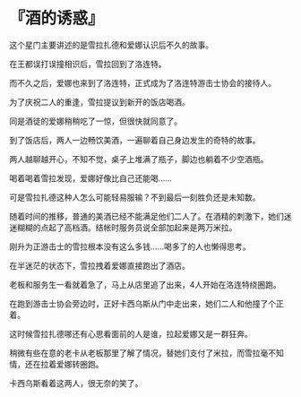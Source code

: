 # 『酒的诱惑』


这个星门主要讲述的是雪拉扎德和爱娜认识后不久的故事。



在王都误打误撞相识后，雪拉回到了洛连特。

而不久之后，爱娜也来到了洛连特，正式成为了洛连特游击士协会的接待人。 



为了庆祝二人的重逢，雪拉提议到新开的饭店喝酒。

同是酒徒的爱娜稍稍吃了一惊，但很快就同意了。

到了饭店后，两人一边畅饮美酒，一遍聊着自己身边发生的奇特的故事。

两人越聊越开心，不知不觉，桌子上堆满了瓶子，脚边也躺着不少空酒瓶。

喝着喝着雪拉发现，爱娜好像比自己还能喝……

可是雪拉扎德这种人怎么可能轻易服输？不到最后一刻胜负还是未知数。

随着时间的推移，普通的美酒已经不能满足他们二人了。在酒精的刺激下，她们迷迷糊糊的点起了高档酒。结帐时服务员说全部加起来是两万米拉。

刚升为正游击士的雪拉根本没有这么多钱……喝多了的人也懒得思考。

在半迷茫的状态下，雪拉拽着爱娜直接跑出了酒店。

老板和服务生一看就着急了，马上从店里追了出来，4人开始在洛连特绕圈跑。



在跑到游击士协会旁边时，正好卡西乌斯从门中走出来，她们二人和他撞了个正着。

这时候雪拉扎德哪还有心思看面前的人是谁，拉起爱娜又是一群狂奔。

稍微有些在意的老卡从老板那里了解了情况，替她们支付了米拉，而雪拉毫不知情，还在拉着爱娜转圈跑。

卡西乌斯看着这两人，很无奈的笑了。
